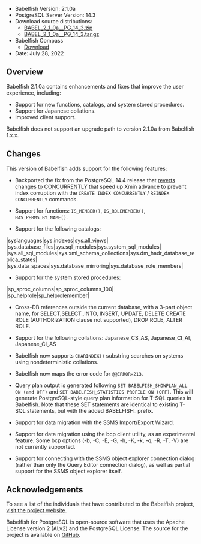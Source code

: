 - Babelfish Version: 2.1.0a
- PostgreSQL Server Version: 14.3
- Download source distributions:
  - [BABEL_2_1_0a__PG_14_3.zip](https://github.com/babelfish-for-postgresql/babelfish-for-postgresql/releases/download/BABEL_2_1_0a__PG_14_3/BABEL_2_1_0a__PG_14_3.zip)
  - [BABEL_2_1_0a__PG_14_3.tar.gz](https://github.com/babelfish-for-postgresql/babelfish-for-postgresql/releases/download/BABEL_2_1_0a__PG_14_3/BABEL_2_1_0a__PG_14_3.tar.gz)
- Babelfish Compass
  - [Download](https://github.com/babelfish-for-postgresql/babelfish_compass/releases)
- Date: July 28, 2022

## Overview

Babelfish 2.1.0a contains enhancements and fixes that improve the user experience, including:
- Support for new functions, catalogs, and system stored procedures.
- Support for Japanese collations.
- Improved client support.

Babelfish does not support an upgrade path to version 2.1.0a from Babelfish 1.x.x.

## Changes

This version of Babelfish adds support for the following features:

- Backported the fix from the PostgreSQL 14.4 release that [reverts changes to CONCURRENTLY](https://github.com/postgres/postgres/commit/e28bb885196916b0a3d898ae4f2be0e38108d81b) that speed up Xmin advance to prevent index corruption with the `CREATE INDEX CONCURRENTLY` / `REINDEX CONCURRENTLY` commands.

- Support for functions: `IS_MEMBER()`, `IS_ROLEMEMBER()`, `HAS_PERMS_BY_NAME()`.

- Support for the following catalogs: 

|syslanguages|sys.indexes|sys.all_views|
|sys.database_files|sys.sql_modules|sys.system_sql_modules|
|sys.all_sql_modules|sys.xml_schema_collections|sys.dm_hadr_database_replica_states|
|sys.data_spaces|sys.database_mirroring|sys.database_role_members|


- Support for the system stored procedures: 

|sp_sproc_columns|sp_sproc_columns_100|
|sp_helprole|sp_helprolemember|

- Cross-DB references outside the current database, with a 3-part object name, for SELECT,SELECT..INTO, INSERT, UPDATE, DELETE
CREATE ROLE (AUTHORIZATION clause not supported), DROP ROLE, ALTER ROLE.

- Support for the following collations: Japanese_CS_AS, Japanese_CI_AI, Japanese_CI_AS

- Babelfish now supports `CHARINDEX()` substring searches on systems using nondeterministic collations.

- Babelfish now maps the error code for `@@ERROR=213`.

- Query plan output is generated following `SET BABELFISH_SHOWPLAN_ALL ON (and OFF)` and `SET BABELFISH_STATISTICS PROFILE ON (OFF)`. This will generate PostgreSQL-style query plan information for T-SQL queries in Babelfish. Note that these SET statements are identical to existing T-SQL statements, but with the added BABELFISH_ prefix.

- Support for data migration with the SSMS Import/Export Wizard.

- Support for data migration using the bcp client utility, as an experimental feature. Some bcp options (-b, -C, -E, -G, -h, -K, -k, -q, -R, -T, -V) are not currently supported.

- Support for connecting with the SSMS object explorer connection dialog (rather than only the Query Editor connection dialog), as well as partial support for the SSMS object explorer itself.


## Acknowledgements

To see a list of the individuals that have contributed to the Babelfish project, [visit the project website](https://babelfishpg.org/contributors/).

Babelfish for PostgreSQL is open-source software that uses the Apache License version 2 (ALv2) and the PostgreSQL License. The source for the project is available on [GitHub](https://github.com/babelfish-for-postgresql). 

